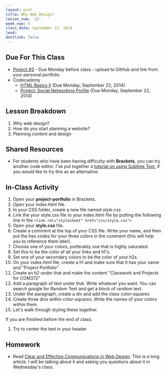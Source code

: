 ```yaml
---
layout: post
title: Why Web Design?
lesson_num: '12'
week_num: 5
class_date: September 22, 2014
lead: 
dontlink: false
---
```


## Due For This Class

- [Project #3](/projects/03-images.html) - Due Monday before class - upload to GitHub and link from your personal portfolio
- Codecademy
  *   [HTML Basics II](http://www.codecademy.com/courses/web-beginner-en-y2Yjd) (Due Monday, September 22, 2014)
  *   [Project: Social Networking Profile](http://www.codecademy.com/courses/web-beginner-en-9x6JW) (Due Monday, September 22, 2014)

## Lesson Breakdown

1. Why web design?
2. How do you start planning a website?
3. Planning content and design

## Shared Resources

- For students who have been having difficulty with **Brackets**, you can try another code editor.  I've put together a [tutorial on using Sublime Text](/sublimetext.html), if you would like to try this as an alternative.
## In-Class Activity

1. Open your **project-portfolio** in Brackets.
2. Open your index.html file.
3. In your CSS folder, create a new file named *style.css*
4. Link the your style.css file to your index.html file by putting the following line in the <head>
```<link rel="stylesheet" href="css/style.css">```
5. Open your **style.css** file.
6. Create a comment at the top of your CSS file.  Write your name, and then put the hex codes for your three colors in the comment (this will help you to reference them later).
7. Choose one of your colors, preferably one that is highly saturated.
8. Set this to be the color of all your links and h1's.
9. Set one of your secondary colors to be the color of your h2s.
10. On your index.html file, create a h1 and make sure that it has your name and "Project Portfolio"
11. Create an h2 under that and make the content "Classwork and Projects for COM372"
12. Add a paragraph of text under that.  Write whatever you want.  You can search google for Random Text and get a block of random text.
13. Under the paragraph, create a div and add the class *color-squares*
14. Create three divs within *color-squares*.  Write the names of your colors within them.
15. Let's walk through styling these together.

If you are finished before the end of class:

1. Try to center the text in your header


## Homework

- Read [Clear and Effective Communications in Web Design](http://www.smashingmagazine.com/2009/02/03/clear-and-effective-communication-in-web-design/).  This is a long article.  I will be talking about it and asking you questions about it in Wednesday's class.